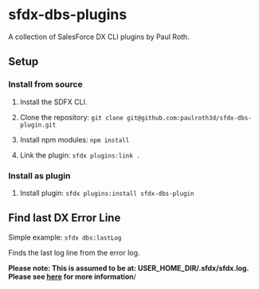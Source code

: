 # sfdx-dbs-plugins 

A collection of SalesForce DX CLI plugins by Paul Roth.

## Setup

### Install from source

1. Install the SDFX CLI.

2. Clone the repository: `git clone git@github.com:paulroth3d/sfdx-dbs-plugin.git`

3. Install npm modules: `npm install`

4. Link the plugin: `sfdx plugins:link .`

### Install as plugin

1. Install plugin: `sfdx plugins:install sfdx-dbs-plugin`

## Find last DX Error Line

Simple example: `sfdx dbs:lastLog`

Finds the last log line from the error log.

**Please note: This is assumed to be at: USER_HOME_DIR/.sfdx/sfdx.log. Please see [here](https://developer.salesforce.com/docs/atlas.en-us.sfdx_dev.meta/sfdx_dev/sfdx_dev_cli_log_messages.htm) for more information**/
